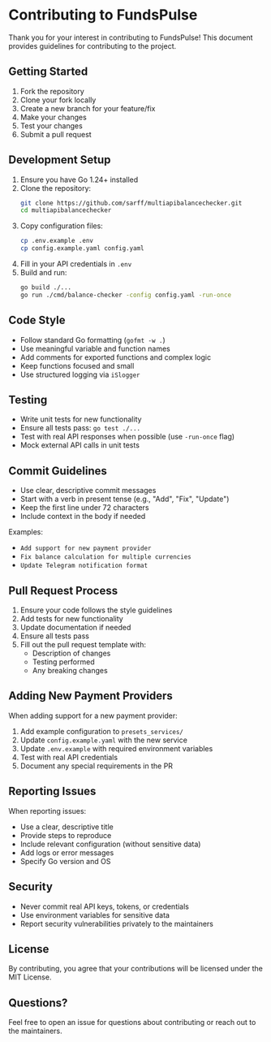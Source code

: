 # Contributing to FundsPulse

Thank you for your interest in contributing to FundsPulse! This document provides guidelines for contributing to the project.

## Getting Started

1. Fork the repository
2. Clone your fork locally
3. Create a new branch for your feature/fix
4. Make your changes
5. Test your changes
6. Submit a pull request

## Development Setup

1. Ensure you have Go 1.24+ installed
2. Clone the repository:
   ```bash
   git clone https://github.com/sarff/multiapibalancechecker.git
   cd multiapibalancechecker
   ```
3. Copy configuration files:
   ```bash
   cp .env.example .env
   cp config.example.yaml config.yaml
   ```
4. Fill in your API credentials in `.env`
5. Build and run:
   ```bash
   go build ./...
   go run ./cmd/balance-checker -config config.yaml -run-once
   ```

## Code Style

- Follow standard Go formatting (`gofmt -w .`)
- Use meaningful variable and function names
- Add comments for exported functions and complex logic
- Keep functions focused and small
- Use structured logging via `iSlogger`

## Testing

- Write unit tests for new functionality
- Ensure all tests pass: `go test ./...`
- Test with real API responses when possible (use `-run-once` flag)
- Mock external API calls in unit tests

## Commit Guidelines

- Use clear, descriptive commit messages
- Start with a verb in present tense (e.g., "Add", "Fix", "Update")
- Keep the first line under 72 characters
- Include context in the body if needed

Examples:
- `Add support for new payment provider`
- `Fix balance calculation for multiple currencies`
- `Update Telegram notification format`

## Pull Request Process

1. Ensure your code follows the style guidelines
2. Add tests for new functionality
3. Update documentation if needed
4. Ensure all tests pass
5. Fill out the pull request template with:
   - Description of changes
   - Testing performed
   - Any breaking changes

## Adding New Payment Providers

When adding support for a new payment provider:

1. Add example configuration to `presets_services/`
2. Update `config.example.yaml` with the new service
3. Update `.env.example` with required environment variables
4. Test with real API credentials
5. Document any special requirements in the PR

## Reporting Issues

When reporting issues:

- Use a clear, descriptive title
- Provide steps to reproduce
- Include relevant configuration (without sensitive data)
- Add logs or error messages
- Specify Go version and OS

## Security

- Never commit real API keys, tokens, or credentials
- Use environment variables for sensitive data
- Report security vulnerabilities privately to the maintainers

## License

By contributing, you agree that your contributions will be licensed under the MIT License.

## Questions?

Feel free to open an issue for questions about contributing or reach out to the maintainers.